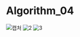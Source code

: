 # Algorithm_04
![캡처](https://user-images.githubusercontent.com/65847457/83488208-6a893900-a4e7-11ea-81f4-3e1ac2361bfa.PNG)
![2](https://user-images.githubusercontent.com/65847457/83490203-922dd080-a4ea-11ea-937d-93d0f604a196.PNG)
![3](https://user-images.githubusercontent.com/65847457/83490205-935efd80-a4ea-11ea-8476-b3081ab106ff.PNG)

